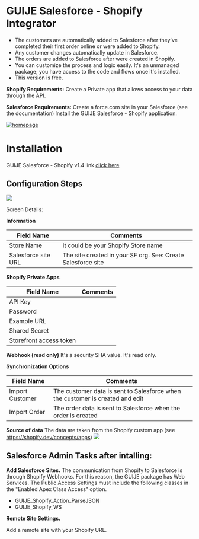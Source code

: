 # GUIJE Salesforce - Shopify Integrator

- The customers are automatically added to Salesforce after they've completed their first order online or were added to Shopify.
- Any customer changes automatically update in Salesforce.
- The orders are added to Salesforce after were created in Shopify.
- You can customize the process and logic easily. It's an unmanaged package; you have access to the code and flows once it's installed.
- This version is free.

**Shopify Requirements:**
Create a Private app that allows access to your data through the API.

**Salesforce Requirements:**
Create a force.com site in your Salesforce (see the documentation)
Install the GUIJE Salesforce - Shopify application.

[![homepage][1]][2]

[1]:  caswota_video_cover.png
[2]:  https://www.youtube.com/watch?v=qA_KkpOrGh0=emb_logo

# Installation
GUIJE Salesforce - Shopify v1.4  link [click here](https://login.salesforce.com/packaging/installPackage.apexp?p0=04t3i000002imDfAAI "GUIJE Salesforce - Shopify")

## Configuration Steps


![](https://github.com/greenxolutions/guije-shopify/blob/master/images/ShopifyCreateForm.png?raw=true)

Screen Details:

**Information**

|  Field Name  | Comments  |
| ------------ | ------------ |
| Store Name  | It could be your Shopify Store name |
|  Salesforce site URL  |  The site created in your SF org. See: Create Salesforce site |

**Shopify Private Apps**

|  Field Name   | Comments  |
| ------------ | ------------ |
|  API Key  |    |   
| Password | | 
| Example URL ||
| Shared Secret ||
| Storefront access token |||

**Webhook (read only)** It's a security SHA value. It's read only.

**Synchronization Options**

|  Field Name   | Comments  |
| ------------ | ------------ |
| Import Customer | The customer data is sent to Salesforce when the customer is created and edit |
| Import Order | The order data is sent to Salesforce when the order is created |

**Source of data**
The data are taken from the Shopify custom app (see https://shopify.dev/concepts/apps)
![](https://github.com/greenxolutions/guije-shopify/blob/master/images/ShopifyAppData.png?raw=true)

## Salesforce Admin Tasks after intalling:
**Add Salesforce Sites.**
The communication from Shopify to Salesforce is through Shopify Webhooks. For this reason, the GUIJE package has Web Services. The Public Access Settings must include the following classes in the "Enabled Apex Class Access" option.
- GUIJE_Shopify_Action_ParseJSON
- GUIJE_Shopify_WS

**Remote Site Settings.**

Add a remote site with your Shopify URL.


